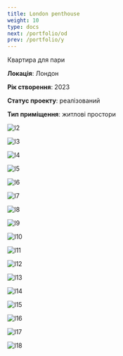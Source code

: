 ```yaml
---
title: London penthouse
weight: 10
type: docs
next: /portfolio/od
prev: /portfolio/y
---
```

Квартира для пари

**Локація**: Лондон

**Рік створення**: 2023

**Статус проекту**: реалізований

**Тип приміщення**: житлові простори

![l2](l2.jpg)

![l3](l3.jpg)

![l4](l4.jpg)

![l5](l5.jpg)

![l6](l6.jpg)

![l7](l7.jpg)

![l8](l8.jpg)

![l9](l9.jpg)

![l10](l10.jpg)

![l11](l11.jpg)

![l12](l12.jpg)

![l13](l13.jpg)

![l14](l14.jpg)

![l15](l15.jpg)

![l16](l16.jpg)

![l17](l17.jpg)

![l18](l18.jpg)